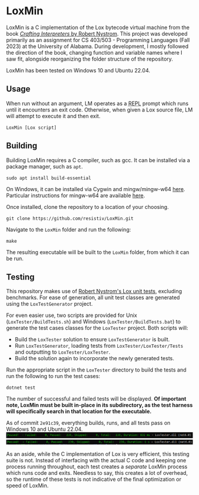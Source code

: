 
[//]: # (Hey!! This document is best viewed on GitHub: https://github.com/resistiv/LoxMin)

# LoxMin
LoxMin is a C implementation of the Lox bytecode virtual machine from the book [*Crafting Interpreters* by Robert Nystrom](https://craftinginterpreters.com/). This project was developed primarily as an assignment for CS 403/503 - Programming Languages (Fall 2023) at the University of Alabama. During development, I mostly followed the direction of the book, changing function and variable names where I saw fit, alongside reorganizing the folder structure of the repository.

LoxMin has been tested on Windows 10 and Ubuntu 22.04.

## Usage
When run without an argument, LM operates as a <abbr title="read-eval-print loop">REPL</abbr> prompt which runs until it encounters an exit code. Otherwise, when given a Lox source file, LM will attempt to execute it and then exit.
```
LoxMin [Lox script]
```

## Building
Building LoxMin requires a C compiler, such as gcc. It can be installed via a package manager, such as ``apt``.
```
sudo apt install build-essential
```
On Windows, it can be installed via Cygwin and mingw/mingw-w64 [here](https://cygwin.com/install.html). Particular instructions for mingw-w64 are available [here](https://www.mingw-w64.org/downloads/#cygwin).

Once installed, clone the repository to a location of your choosing.
```
git clone https://github.com/resistiv/LoxMin.git
```
Navigate to the ``LoxMin`` folder and run the following:
```
make
```
The resulting executable will be built to the ``LoxMin`` folder, from which it can be run.

## Testing
This repository makes use of [Robert Nystrom's Lox unit tests](https://github.com/munificent/craftinginterpreters/tree/master/test), excluding benchmarks.
For ease of generation, all unit test classes are generated using the ``LoxTestGenerator`` project.

For even easier use, two scripts are provided for Unix (``LoxTester/BuildTests.sh``) and Windows (``LoxTester/BuildTests.bat``) to generate the test cases classes for the ``LoxTester`` project. Both scripts will:
- Build the ``LoxTester`` solution to ensure ``LoxTestGenerator`` is built.
- Run ``LoxTestGenerator``, loading tests from ``LoxTester/LoxTester/Tests`` and outputting to ``LoxTester/LoxTester``.
- Build the solution again to incorporate the newly generated tests.

Run the appropriate script in the ``LoxTester`` directory to build the tests and run the following to run the test cases:
```
dotnet test
```
The number of successful and failed tests will be displayed.
**Of important note, LoxMin must be built in-place in its subdirectory, as the test harness will specifically search in that location for the executable.**

As of commit ``2e91c39``, everything builds, runs, and all tests pass on Windows 10 and Ubuntu 22.04.
![](./LoxTester/Results/win10-tests-2023-12-04.png "Windows 10 Test Results")
![](./LoxTester/Results/ubuntu2204-tests-2023-12-04.png "Ubuntu 22.04 Test Results")

As an aside, while the C implementation of Lox is very efficient, this testing suite is not. Instead of interfacing with the actual C code and keeping one process running throughout, each test creates a *separate* LoxMin process which runs code and exits. Needless to say, this creates a lot of overhead, so the runtime of these tests is not indicative of the final optimization or speed of LoxMin.
